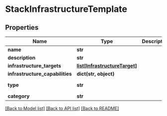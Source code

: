 # StackInfrastructureTemplate

## Properties
Name | Type | Description | Notes
------------ | ------------- | ------------- | -------------
**name** | **str** |  | 
**description** | **str** |  | [optional] [default to '']
**infrastructure_targets** | [**list[InfrastructureTarget]**](InfrastructureTarget.md) |  | 
**infrastructure_capabilities** | **dict(str, object)** |  | [optional] 
**type** | **str** |  | [optional] [default to 'stack_infrastructure_template']
**category** | **str** |  | [optional] [default to 'configs']

[[Back to Model list]](../README.md#documentation-for-models) [[Back to API list]](../README.md#documentation-for-api-endpoints) [[Back to README]](../README.md)

